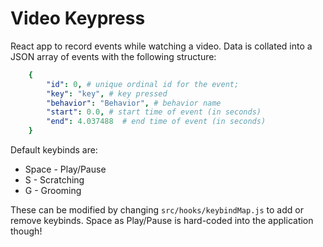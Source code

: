 # Video Keypress

React app to record events while watching a video. Data is collated into a JSON array of events with the following structure:

``` yaml
    {
        "id": 0, # unique ordinal id for the event;
        "key": "key", # key pressed
        "behavior": "Behavior", # behavior name
        "start": 0.0, # start time of event (in seconds)
        "end": 4.037488  # end time of event (in seconds)
    }
```

Default keybinds are:
  - Space - Play/Pause
  - S - Scratching
  - G - Grooming

These can be modified by changing `src/hooks/keybindMap.js` to add or remove keybinds. Space as Play/Pause is hard-coded into the application though! 

